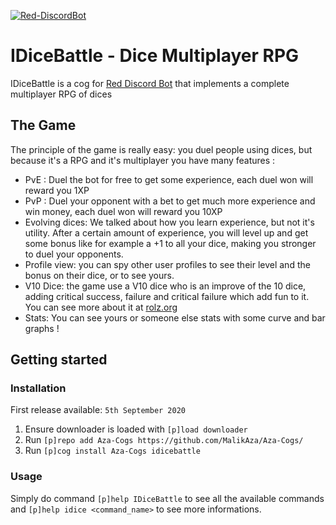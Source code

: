 [![Red-DiscordBot](https://img.shields.io/badge/Red--DiscordBot-V3-red.svg)](https://github.com/Cog-Creators/Red-DiscordBot)

# IDiceBattle - Dice Multiplayer RPG
IDiceBattle is a cog for [Red Discord Bot](https://github.com/Cog-Creators/Red-DiscordBot) that implements a complete multiplayer RPG of dices

## The Game
The principle of the game is really easy: you duel people using dices, but because it's a RPG and it's multiplayer you have many features :
* PvE : Duel the bot for free to get some experience, each duel won will reward you 1XP
* PvP : Duel your opponent with a bet to get much more experience and win money, each duel won will reward you 10XP
* Evolving dices: We talked about how you learn experience, but not it's utility. After a certain amount of experience, you will level up and get some bonus like for example a +1 to all your dice, making you stronger to duel your opponents. 
* Profile view: you can spy other user profiles to see their level and the bonus on their dice, or to see yours.
* V10 Dice: the game use a V10 dice who is an improve of the 10 dice, adding critical success, failure and critical failure which add fun to it. You can see more about it at [rolz.org](https://rolz.org/wiki/page?w=help&n=BasicCodes)
* Stats: You can see yours or someone else stats with some curve and bar graphs !

## Getting started
### Installation
First release available: `5th September 2020`
  1. Ensure downloader is loaded with `[p]load downloader`
  2. Run `[p]repo add Aza-Cogs https://github.com/MalikAza/Aza-Cogs/`
  3. Run `[p]cog install Aza-Cogs idicebattle`
### Usage
Simply do command `[p]help IDiceBattle` to see all the available commands and `[p]help idice <command_name>` to see more informations.
